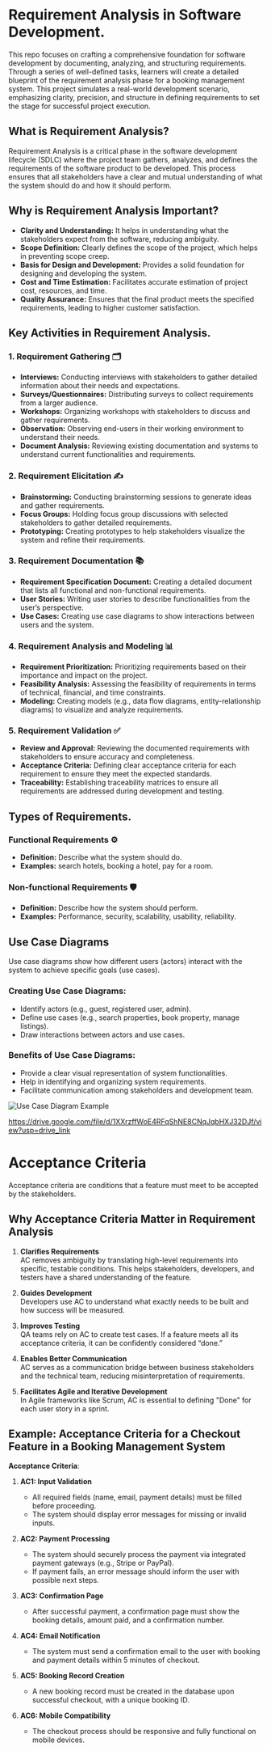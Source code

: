 # Requirement Analysis in Software Development.
This repo focuses on crafting a comprehensive foundation for software development by documenting, analyzing, and structuring requirements. Through a series of well-defined tasks, learners will create a detailed blueprint of the requirement analysis phase for a booking management system. This project simulates a real-world development scenario, emphasizing clarity, precision, and structure in defining requirements to set the stage for successful project execution.

## What is Requirement Analysis?
Requirement Analysis is a critical phase in the software development lifecycle (SDLC) where the project team gathers, analyzes, and defines the requirements of the software product to be developed. This process ensures that all stakeholders have a clear and mutual understanding of what the system should do and how it should perform.

## Why is Requirement Analysis Important?

- **Clarity and Understanding:** It helps in understanding what the stakeholders expect from the software, reducing ambiguity.
- **Scope Definition:** Clearly defines the scope of the project, which helps in preventing scope creep.
- **Basis for Design and Development:** Provides a solid foundation for designing and developing the system.
- **Cost and Time Estimation:** Facilitates accurate estimation of project cost, resources, and time.
- **Quality Assurance:** Ensures that the final product meets the specified requirements, leading to higher customer satisfaction.

## Key Activities in Requirement Analysis.

### 1. Requirement Gathering 🗂️
- **Interviews:** Conducting interviews with stakeholders to gather detailed information about their needs and expectations.
- **Surveys/Questionnaires:** Distributing surveys to collect requirements from a larger audience.
- **Workshops:** Organizing workshops with stakeholders to discuss and gather requirements.
- **Observation:** Observing end-users in their working environment to understand their needs.
- **Document Analysis:** Reviewing existing documentation and systems to understand current functionalities and requirements.
### 2. Requirement Elicitation ✍️
- **Brainstorming:** Conducting brainstorming sessions to generate ideas and gather requirements.
- **Focus Groups:** Holding focus group discussions with selected stakeholders to gather detailed requirements.
- **Prototyping:** Creating prototypes to help stakeholders visualize the system and refine their requirements.
### 3. Requirement Documentation 📚
- **Requirement Specification Document:** Creating a detailed document that lists all functional and non-functional requirements.
- **User Stories:** Writing user stories to describe functionalities from the user’s perspective.
- **Use Cases:** Creating use case diagrams to show interactions between users and the system.
### 4. Requirement Analysis and Modeling 📊
- **Requirement Prioritization:** Prioritizing requirements based on their importance and impact on the project.
- **Feasibility Analysis:** Assessing the feasibility of requirements in terms of technical, financial, and time constraints.
- **Modeling:** Creating models (e.g., data flow diagrams, entity-relationship diagrams) to visualize and analyze requirements.
### 5. Requirement Validation ✅
- **Review and Approval:** Reviewing the documented requirements with stakeholders to ensure accuracy and completeness.
- **Acceptance Criteria:** Defining clear acceptance criteria for each requirement to ensure they meet the expected standards.
- **Traceability:** Establishing traceability matrices to ensure all requirements are addressed during development and testing.

## Types of Requirements.
### Functional Requirements ⚙️
- **Definition:** Describe what the system should do.
- **Examples:** search hotels, booking a hotel, pay for a room.

### Non-functional Requirements 🛡️
- **Definition:** Describe how the system should perform.
- **Examples:** Performance, security, scalability, usability, reliability.

## Use Case Diagrams

Use case diagrams show how different users (actors) interact with the system to achieve specific goals (use cases).

### Creating Use Case Diagrams:

- Identify actors (e.g., guest, registered user, admin).
- Define use cases (e.g., search properties, book property, manage listings).
- Draw interactions between actors and use cases.

### Benefits of Use Case Diagrams:

- Provide a clear visual representation of system functionalities.
- Help in identifying and organizing system requirements.
- Facilitate communication among stakeholders and development team.

![Use Case Diagram Example](https://drive.google.com/uc?export=view&id=1XXrzffWoE4RFqShNE8CNqJqbHXJ32DJf)

https://drive.google.com/file/d/1XXrzffWoE4RFqShNE8CNqJqbHXJ32DJf/view?usp=drive_link

# Acceptance Criteria
Acceptance criteria are conditions that a feature must meet to be accepted by the stakeholders.

## Why Acceptance Criteria Matter in Requirement Analysis

1. **Clarifies Requirements**  
   AC removes ambiguity by translating high-level requirements into specific, testable conditions. This helps stakeholders, developers, and testers have a shared understanding of the feature.

2. **Guides Development**  
   Developers use AC to understand what exactly needs to be built and how success will be measured.

3. **Improves Testing**  
   QA teams rely on AC to create test cases. If a feature meets all its acceptance criteria, it can be confidently considered “done.”

4. **Enables Better Communication**  
   AC serves as a communication bridge between business stakeholders and the technical team, reducing misinterpretation of requirements.

5. **Facilitates Agile and Iterative Development**  
   In Agile frameworks like Scrum, AC is essential to defining "Done" for each user story in a sprint.

## Example: Acceptance Criteria for a Checkout Feature in a Booking Management System

**Acceptance Criteria**:

1. **AC1: Input Validation**  
   - All required fields (name, email, payment details) must be filled before proceeding.
   - The system should display error messages for missing or invalid inputs.

2. **AC2: Payment Processing**  
   - The system should securely process the payment via integrated payment gateways (e.g., Stripe or PayPal).
   - If payment fails, an error message should inform the user with possible next steps.

3. **AC3: Confirmation Page**  
   - After successful payment, a confirmation page must show the booking details, amount paid, and a confirmation number.

4. **AC4: Email Notification**  
   - The system must send a confirmation email to the user with booking and payment details within 5 minutes of checkout.

5. **AC5: Booking Record Creation**  
   - A new booking record must be created in the database upon successful checkout, with a unique booking ID.

6. **AC6: Mobile Compatibility**  
   - The checkout process should be responsive and fully functional on mobile devices.

